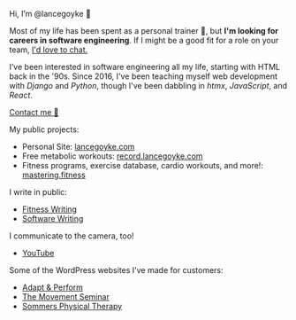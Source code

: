 Hi, I’m @lancegoyke 👋

Most of my life has been spent as a personal trainer 💪, but **I'm looking for careers in software engineering**. If I might be a good fit for a role on your team, [I'd love to chat.](mailto:lance@lancegoyke.com)

I’ve been interested in software engineering all my life, starting with HTML back in the '90s. Since 2016, I've been teaching myself web development with *Django* and *Python*, though I've been dabbling in *htmx*, *JavaScript*, and *React*.

[Contact me 📧](mailto:lance@lancegoyke.com)

My public projects:
- Personal Site: [lancegoyke.com](https://lancegoyke.com)
- Free metabolic workouts: [record.lancegoyke.com](https://record.lancegoyke.com)
- Fitness programs, exercise database, cardio workouts, and more!: [mastering.fitness](https://mastering.fitness)

I write in public:
- [Fitness Writing](https://lancegoyke.com/writing)
- [Software Writing](https://startcodingnow.com/blog)

I communicate to the camera, too!
- [YouTube](https://youtube.com/c/lancegoyke)

Some of the WordPress websites I've made for customers:
- [Adapt & Perform](https://adaptandperform.com)
- [The Movement Seminar](https://themovementseminar.com)
- [Sommers Physical Therapy](https://sommerspt.com)
